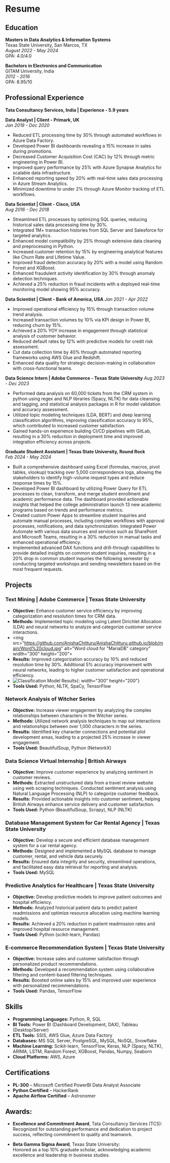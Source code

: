 # Resume

## Education

**Masters in Data Analytics & Information Systems**  
Texas State University, San Marcos, TX  
_August 2022 - May 2024_  
GPA: 4.0/4.0

**Bachelors in Electronics and Communication**  
GITAM University, India  
_2012 - 2016_  
GPA: 8.95/10

## Professional Experience

**Tata Consultancy Services, India | Experience - 5.9 years**  

**Data Analyst | Client - Primark, UK**  
_Jan 2019 - Dec 2020_  
- Reduced ETL processing time by 30% through automated workflows in Azure Data Factory.
- Developed Power BI dashboards revealing a 15% increase in sales during promotions.
- Decreased Customer Acquisition Cost (CAC) by 12% through metric engineering in Power BI.
- Improved query performance by 25% with Azure Synapse Analytics for scalable data infrastructure.
- Enhanced reporting speed by 20% with real-time sales data processing in Azure Stream Analytics.
- Minimized downtime to under 2% through Azure Monitor tracking of ETL workflows.

**Data Scientist | Client - Cisco, USA**  
_Aug 2016 - Dec 2018_  
- Streamlined ETL processes by optimizing SQL queries, reducing historical sales data processing time by 30%.
- Integrated 1M+ transaction histories from SQL Server and Salesforce for targeted analytics.
- Enhanced model compatibility by 25% through extensive data cleaning and preprocessing in Python.
- Increased customer retention by 15% by engineering analytical features like Churn Rate and Lifetime Value.
- Improved fraud detection accuracy by 20% with a model using Random Forest and XGBoost.
- Enhanced fraudulent activity identification by 30% through anomaly detection techniques.
- Achieved a 25% reduction in fraud incidents with a deployed real-time monitoring model showing 95% accuracy.

**Data Scientist | Client - Bank of America, USA**
_Jan 2021 - Apr 2022_
- Improved operational efficiency by 15% through transaction volume trend analysis.
- Increased transaction volumes by 10% via KPI design in Power BI, reducing churn by 15%.
- Achieved a 20% YOY increase in engagement through statistical analysis of customer behavior.
- Reduced default rates by 12% with predictive models for credit risk assessment.
- Cut data collection time by 40% through automated reporting frameworks using AWS Glue and Redshift.
- Enhanced data quality for strategic decision-making in collaboration with cross-functional teams.

**Data Science Intern | Adobe Commerce - Texas State University**
_Aug 2023 - Dec 2023_
- Performed data analysis on 60,000 tickets from the CRM system in python using regex and NLP libraries (Spacy, NLTK) for data cleansing and tagging, and statistical analysis packages in R for model validation and accuracy assessment.
- Utilized topic modeling techniques (LDA, BERT) and deep learning classification algorithms, improving classification accuracy to 95%, which contributed to increased customer satisfaction.
- Gained hands-on experience building CI/CD pipelines with GitLab, resulting in a 30% reduction in deployment time and improved integration efficiency across projects. 

**Graduate Student Assistant | Texas State University, Round Rock**  
_Feb 2024 - May 2024_
- Built a comprehensive dashboard using Excel (formulas, macros, pivot tables, vlookup) tracking over 5,000 correspondence logs, allowing the stakeholders to identify high-volume request types and reduce response times by 15%.
- Developed Power BI dashboard by utilizing Power Query for ETL processes to clean, transform, and merge student enrollment and academic performance data. The dashboard provided actionable insights that helped the college administration launch 13 new academic programs based on trends and performance metrics.
- Created custom Power Apps to streamline student inquiries and automate manual processes, including complex workflows with approval processes, notifications, and data synchronization. Integrated Power Automate with various data sources and services such as SharePoint and Microsoft Teams, resulting in a 30% reduction in manual tasks and enhanced operational efficiency.
- Implemented advanced DAX functions and drill-through capabilities to provide detailed insights on common student inquiries, resulting in a 20% drop in common student inquiries the following semester by conducting targeted workshops and sending newsletters based on the most frequent requests.

## Projects

### Text Mining | Adobe Commerce | Texas State University
- **Objective:** Enhance customer service efficiency by improving categorization and resolution times for CRM data.
- **Methods:** Implemented topic modeling using Latent Dirichlet Allocation (LDA) and neural networks to analyze and categorize customer service interactions.
- <img src="https://github.com/AnishaChitturu/AnishaChitturu.github.io/blob/main/Word%20cloud.jpg" alt="Word cloud for "MariaDB" category" width="300" height="200">
- **Results:** Improved categorization accuracy by 10% and reduced resolution time by 30%. Additional 5% accuracy improvement with neural networks, leading to higher customer satisfaction and operational efficiency.
- ![Classification Model Results](https://github.com/AnishaChitturu/AnishaChitturu.github.io/blob/main/Classification_Models.png){: width="300" height="200"}
- **Tools Used:** Python, NLTK, SpaCy, TensorFlow

### Network Analysis of Witcher Series
- **Objective:** Increase viewer engagement by analyzing the complex relationships between characters in the Witcher series.
- **Methods:** Utilized network analysis techniques to map out interactions and relationships between over 1,000 characters in the series.
- **Results:** Identified key character connections and potential plot development areas, leading to a projected 25% increase in viewer engagement.
- **Tools Used:** BeautifulSoup, Python (NetworkX)

### Data Science Virtual Internship | British Airways
- **Objective:** Improve customer experience by analyzing sentiment in customer reviews.
- **Methods:** Extracted unstructured data from a travel review website using web scraping techniques. Conducted sentiment analysis using Natural Language Processing (NLP) to categorize customer feedback.
- **Results:** Provided actionable insights into customer sentiment, helping British Airways enhance service delivery and customer satisfaction.
- **Tools Used:** Python (BeautifulSoup, Scrapy), NLP (NLTK)

### Database Management System for Car Rental Agency | Texas State University
- **Objective:** Develop a secure and efficient database management system for a car rental agency.
- **Methods:** Designed and implemented a MySQL database to manage customer, rental, and vehicle data securely.
- **Results:** Ensured data integrity and security, streamlined operations, and facilitated easy data retrieval for reporting and analysis.
- **Tools Used:** MySQL

### Predictive Analytics for Healthcare | Texas State University
- **Objective:** Develop predictive models to improve patient outcomes and hospital efficiency.
- **Methods:** Analyzed historical patient data to predict patient readmissions and optimize resource allocation using machine learning models.
- **Results:** Achieved a 20% reduction in patient readmission rates and improved hospital resource management.
- **Tools Used:** Python (scikit-learn, Pandas)

### E-commerce Recommendation System | Texas State University
- **Objective:** Increase sales and customer satisfaction through personalized product recommendations.
- **Methods:** Developed a recommendation system using collaborative filtering and content-based filtering techniques.
- **Results:** Boosted online sales by 15% and improved user experience with personalized recommendations.
- **Tools Used:**  Pandas, TensorFlow

## Skills

- **Programming Languages:** Python, R, SQL  
- **BI Tools:** Power BI (Dashboard Development, DAX), Tableau (Desktop/Server)  
- **ETL Tools:** SSIS, AWS Glue, Azure Data Factory  
- **Databases:** MS SQL Server, PostgreSQL, MySQL, NoSQL, Snowflake  
- **Machine Learning:** Scikit-learn, TensorFlow, Keras, NLP (Spacy, NLTK), ARIMA, LSTM, Random Forest, XGBoost, Pandas, Numpy, Seaborn  
- **Cloud Platforms:** AWS, Azure


## Certifications

- **PL-300** – Microsoft Certified PowerBI Data Analyst Associate  
- **Python Certified** – HackerRank  
- **Apache Airflow Certified** – Astronomer  

## Awards:

- **Excellence and Commitment Award**, Tata Consultancy Services (TCS):  
  Recognized for outstanding performance and dedication to project success, reflecting commitment to quality and teamwork.
  
- **Beta Gamma Sigma Award**, Texas State University:  
  Honored as a top 10% graduate scholar, acknowledging academic excellence and leadership in business studies.  




